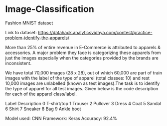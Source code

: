# Image-Classification
Fashion MNIST dataset

Link to dataset: https://datahack.analyticsvidhya.com/contest/practice-problem-identify-the-apparels/

More than 25% of entire revenue in E-Commerce is attributed to apparels & accessories. A major problem they face is categorizing these apparels from just the images especially when the categories provided by the brands are inconsistent.

We have total 70,000 images (28 x 28), out of which 60,000 are part of train images with the label of the type of apparel (total classes: 10) and rest 10,000 images are unlabelled (known as test images).The task is to identify the type of apparel for all test images. Given below is the code description for each of the apparel class/label.

Label	    Description
0	        T-shirt/top
1	        Trouser
2	        Pullover
3	        Dress
4	        Coat
5	        Sandal
6	        Shirt
7	        Sneaker
8	        Bag
9	        Ankle boot

Model used: CNN 
Framework: Keras
Accuracy: 92.4%

